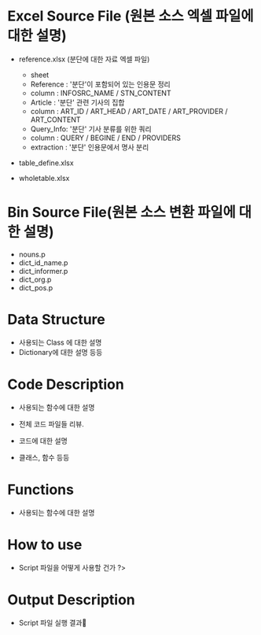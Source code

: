 #  Excel Source File (원본 소스  엑셀 파일에 대한 설명)
- reference.xlsx (분단에 대한 자료 엑셀 파일)
  - sheet
   - Reference : '분단'이 포함되어 있는 인용문 정리
    - column : INFOSRC_NAME / STN_CONTENT
   - Article : '분단' 관련 기사의 집합
    - column : ART_ID / ART_HEAD / ART_DATE / ART_PROVIDER / ART_CONTENT  
   - Query_Info: '분단' 기사 분류를 위한 쿼리
    - column : QUERY / BEGINE / END / PROVIDERS
   - extraction : '분단' 인용문에서 명사 분리
   
- table_define.xlsx
- wholetable.xlsx

#  Bin  Source File(원본 소스 변환 파일에 대한 설명)
-  nouns.p
-  dict_id_name.p
-  dict_informer.p
-  dict_org.p
-  dict_pos.p

# Data Structure 
- 사용되는 Class 에 대한 설명
- Dictionary에 대한 설명 등등



# Code Description 
- 사용되는 함수에 대한 설명

- 전체 코드 파일들 리뷰. 
- 코드에 대한 설명
- 클래스, 함수 등등

# Functions
- 사용되는 함수에 대한 설명
 
# How to use
- Script 파일을 어떻게 사용할 건가 ?>
 
 
# Output Description 
- Script 파일 실행 결과











